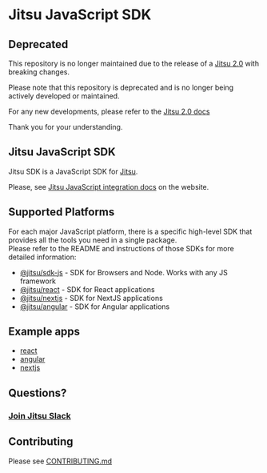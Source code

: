 # Jitsu JavaScript SDK

## Deprecated

This repository is no longer maintained due to the release of a [Jitsu 2.0](https://jitsu.com) with breaking changes.

Please note that this repository is deprecated and is no longer being actively developed or maintained.

For any new developments, please refer to the [Jitsu 2.0 docs](https://docs.jitsu.com/sending-data/)

Thank you for your understanding.

## Jitsu JavaScript SDK

Jitsu SDK is a JavaScript SDK for [Jitsu](https://jitsu.com).

Please, see [Jitsu JavaScript integration docs](https://jitsu.com/docs/sending-data/js-sdk) on the website.

## Supported Platforms

For each major JavaScript platform, there is a specific high-level SDK that provides all the tools you need in a single package.<br/>Please refer to the README and instructions of those SDKs for more detailed information:

 * [@jitsu/sdk-js](https://github.com/jitsucom/jitsu-js/tree/master/packages/javascript-sdk) - SDK for Browsers and Node. Works with any JS framework
 * [@jitsu/react](https://github.com/jitsucom/jitsu-js/tree/master/packages/react) - SDK for React applications
 * [@jitsu/nextjs](https://github.com/jitsucom/jitsu-js/tree/master/packages/nextjs) - SDK for NextJS applications
 * [@jitsu/angular](https://github.com/jitsucom/jitsu-js/tree/master/packages/angular) - SDK for Angular applications

## Example apps

* [react](https://github.com/jitsucom/jitsu-js/tree/master/examples/react-app)
* [angular](https://github.com/jitsucom/jitsu-js/tree/master/examples/angular-app)
* [nextjs](https://github.com/jitsucom/jitsu-js/tree/master/examples/nextjs-app)

## Questions?

### [Join Jitsu Slack](https://jitsu.com/slack)

## Contributing

Please see [CONTRIBUTING.md](CONTRIBUTING.md)
